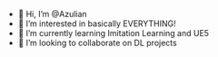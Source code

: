- 👋 Hi, I’m @Azulian
- 👀 I’m interested in basically EVERYTHING!
- 🌱 I’m currently learning Imitation Learning and UE5
- 💞️ I’m looking to collaborate on DL projects

<!---
AzulianW/AzulianW is a ✨ special ✨ repository because its `README.md` (this file) appears on your GitHub profile.
You can click the Preview link to take a look at your changes.
--->
